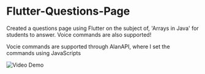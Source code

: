 # Flutter-Questions-Page
Created a questions page using Flutter on the subject of, 'Arrays in Java' for students to answer. Voice commands are also supported!  

Vocie commands are supported through AlanAPI, where I set the commands using JavaScripts  

![Video Demo](image.png)
